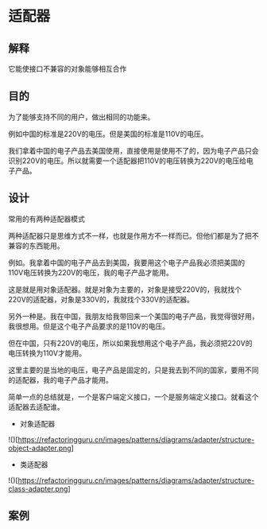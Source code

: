 # 适配器

## 解释

它能使接口不兼容的对象能够相互合作


## 目的

为了能够支持不同的用户，做出相同的功能来。

例如中国的标准是220V的电压。但是美国的标准是110V的电压。

我们拿着中国的电子产品去美国使用，直接使用是使用不了的，因为电子产品只会识别220V的电压。所以就需要一个适配器把110V的电压转换为220V的电压给电子产品。

## 设计

常用的有两种适配器模式

两种适配器只是思维方式不一样，也就是作用方不一样而已。但他们都是为了把不兼容的东西能用。

例如。我拿着中国的电子产品去到美国，我要用这个电子产品我必须把美国的110V电压转换为220V的电压，我的电子产品才能用。

这是就是用对象适配器。就是对象为主要的，对象是接受220V的，我就找个220V的适配器，对象是330V的，我就找个330V的适配器。

另外一种是。我在中国，我朋友给我带回来一个美国的电子产品，我觉得很好用，我很想用。但是这个电子产品要求的是110V的电压。

但在中国，只有220V的电压，所以如果我想用这个电子产品，我必须把220V的电压转换为110V才能用。

这里主要的是当地的电压，电子产品是固定的，只是我去到不同的国家，要用不同的适配器，我的电子产品才能用。

简单一点的总结就是，一个是客户端定义接口，一个是服务端定义接口。就看这个适配器去适配谁。

- 对象适配器

!()[https://refactoringguru.cn/images/patterns/diagrams/adapter/structure-object-adapter.png]

- 类适配器

!()[https://refactoringguru.cn/images/patterns/diagrams/adapter/structure-class-adapter.png]



## 案例



